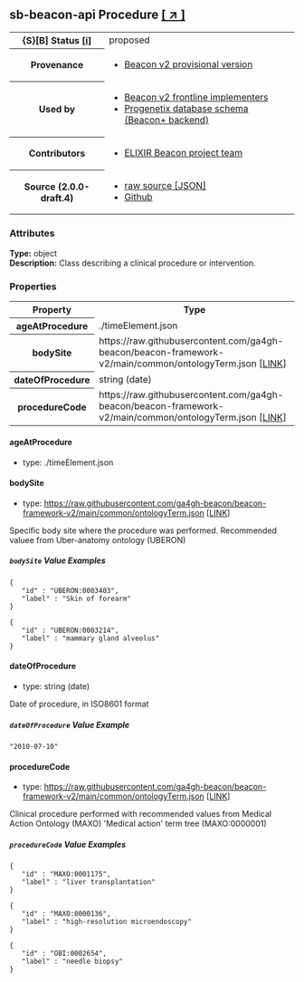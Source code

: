 
<div id="schema-header-title">
  <h2><span id="schema-header-title-project">sb-beacon-api</span> Procedure <a href="https://github.com/ga4gh-schemablocks/sb-beacon-api" target="_BLANK">[ &nearr; ]</a></h2>
</div>

<table id="schema-header-table">
<tr>
<th>{S}[B] Status <a href="https://schemablocks.org/about/sb-status-levels.html">[i]</a></th>
<td><div id="schema-header-status">proposed</div></td>
</tr>
<tr><th>Provenance</th><td><ul>
<li><a href="https://github.com/ga4gh-beacon/">Beacon v2 provisional version</a></li>
</ul></td></tr>
<tr><th>Used by</th><td><ul>
<li><a href="https://ga4gh-approval-service-registry.ega-archive.org">Beacon v2 frontline implementers</a></li>
<li><a href="https://docs.progenetix.org/beaconplus/">Progenetix database schema (Beacon+ backend)</a></li>
</ul></td></tr>


<!--more-->
<tr><th>Contributors</th><td><ul>
<li><a href="https://beacon-project.io/categories/people.html">ELIXIR Beacon project team</a></li>
</ul></td></tr>
<tr><th>Source (2.0.0-draft.4)</th><td><ul>
<li><a href="current/procedure.json" target="_BLANK">raw source [JSON]</a></li>
<li><a href="https://github.com/ga4gh-schemablocks/sb-beacon-api/blob/master//procedure.yaml" target="_BLANK">Github</a></li>
</ul></td></tr>
</table>

<div id="schema-attributes-title"><h3>Attributes</h3></div>

  
__Type:__ object  
__Description:__ Class describing a clinical procedure or intervention.
### Properties

<table id="schema-properties-table">
<tr><th>Property</th><th>Type</th></tr>
<tr><th>ageAtProcedure</th><td>./timeElement.json</td></tr>
<tr><th>bodySite</th><td>https://raw.githubusercontent.com/ga4gh-beacon/beacon-framework-v2/main/common/ontologyTerm.json [<a href="https://raw.githubusercontent.com/ga4gh-beacon/beacon-framework-v2/main/common/ontologyTerm.json">LINK</a>]</td></tr>
<tr><th>dateOfProcedure</th><td>string (date)</td></tr>
<tr><th>procedureCode</th><td>https://raw.githubusercontent.com/ga4gh-beacon/beacon-framework-v2/main/common/ontologyTerm.json [<a href="https://raw.githubusercontent.com/ga4gh-beacon/beacon-framework-v2/main/common/ontologyTerm.json">LINK</a>]</td></tr>
</table>


#### ageAtProcedure

* type: ./timeElement.json




#### bodySite

* type: https://raw.githubusercontent.com/ga4gh-beacon/beacon-framework-v2/main/common/ontologyTerm.json [<a href="https://raw.githubusercontent.com/ga4gh-beacon/beacon-framework-v2/main/common/ontologyTerm.json">LINK</a>]

Specific body site where the procedure was performed. Recommended valuee from Uber-anatomy ontology (UBERON)

##### `bodySite` Value Examples  

```
{
   "id" : "UBERON:0003403",
   "label" : "Skin of forearm"
}
```
```
{
   "id" : "UBERON:0003214",
   "label" : "mammary gland alveolus"
}
```

#### dateOfProcedure

* type: string (date)

Date of procedure, in ISO8601 format

##### `dateOfProcedure` Value Example  

```
"2010-07-10"
```

#### procedureCode

* type: https://raw.githubusercontent.com/ga4gh-beacon/beacon-framework-v2/main/common/ontologyTerm.json [<a href="https://raw.githubusercontent.com/ga4gh-beacon/beacon-framework-v2/main/common/ontologyTerm.json">LINK</a>]

Clinical procedure performed with recommended values from Medical Action Ontology (MAXO) 'Medical action' term tree (MAXO:0000001)

##### `procedureCode` Value Examples  

```
{
   "id" : "MAXO:0001175",
   "label" : "liver transplantation"
}
```
```
{
   "id" : "MAXO:0000136",
   "label" : "high-resolution microendoscopy"
}
```
```
{
   "id" : "OBI:0002654",
   "label" : "needle biopsy"
}
```

